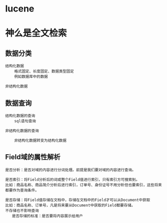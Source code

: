 # lucene 
# 神么是全文检索

## 数据分类

    结构化数据
        格式固定、长度固定、数据类型固定
        例如数据库中的数据
        
    非结构化数据
    
##  数据查询
    
    结构化数据的查询
        sql语句查询
        
    非结构化数据的查询
        
        非结构化数据转变为结构化数据
        
        
## Field域的属性解析

    是否分析：是否对域的内容进行分词处理。前提是我们要对域的内容进行查询。
    
    是否索引：将Field分析后的词或整个Field值进行索引，只有索引方可搜索到。
    比如：商品名称、商品简介分析后进行索引，订单号、身份证号不用分析但也要索引，这些将来都要作为查询条件。
    
    是否存储：将Field值存储在文档中，存储在文档中的Field才可以从Document中获取
    比如：商品名称、订单号，凡是将来要从Document中获取的Field都要存储。
    不存储也不影响查询
       是否存储的标准：是否要将内容展示给用户